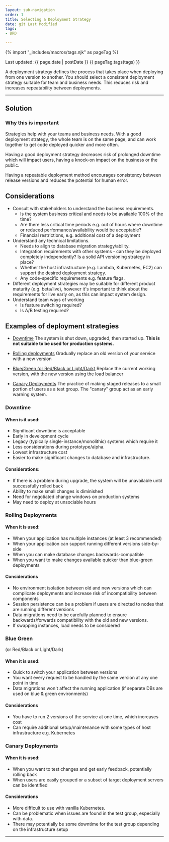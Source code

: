 ```yaml
---
layout: sub-navigation
order: 1
title: Selecting a Deployment Strategy
date: git Last Modified
tags:
- BRD

---
```


{% import "_includes/macros/tags.njk" as pageTag %}

Last updated: {{ page.date | postDate }}
{{ pageTag.tags(tags)  }}

A deployment strategy defines the process that takes place when deploying from one version to another. You should select a consistent deployment strategy suitable for team and business needs. This reduces risk and increases repeatability between deployments.

---

## Solution

### Why this is important
Strategies help with your teams and business needs. With a good deployment strategy, the whole team is on the same page, and can work together to get code deployed quicker and more often.

Having a good deployment strategy decreases risk of prolonged downtime which will impact users, having a knock-on impact on the business or the public.

Having a repeatable deployment method encourages consistency between release versions and reduces the potential for human error.

## Considerations


+ Consult with stakeholders to understand the business requirements.
  + Is the system business critical and needs to be available 100% of the time?
  + Are there less critical time periods e.g. out of hours where downtime or reduced performance/availability would be acceptable?
  + Financial restrictions, e.g. additional cost of a deployment
+ Understand any technical limitations.
  + Needs to align to database migration strategy/ability.
  + Integration requirements with other systems - can they be deployed completely independently? Is a solid API versioning strategy in place?
  + Whether the host infrastructure (e.g. Lambda, Kubernetes, EC2) can support the desired deployment strategy.
  + Any code-specific requirements e.g. feature flags.
+ Different deployment strategies may be suitable for different product maturity (e.g. beta/live), however it's important to think about the requirements for live early on, as this can impact system design.
+ Understand team ways of working
  + Is feature switching required?
  + Is A/B testing required?

## Examples of deployment strategies

- [Downtime](#downtime)
The system is shut down, upgraded, then started up. **This is not suitable to be used for production systems.**

- [Rolling deployments](#rolling-deployments)
  Gradually replace an old version of your service with a new version
  
- [Blue/Green (or Red/Black or Light/Dark)](#blue-green)
  Replace the current working version, with the new version using the load balancer
  
- [Canary Deployments](#canary-deployments)
  The practice of making staged releases to a small portion of users as a test group. The "canary" group act as an early warning system.


### Downtime
#### When is it used:
+ Significant downtime is acceptable
+ Early in development cycle
+ Legacy (typically single-instance/monolithic) systems which require it
+ Less considerations during prototype/alpha.
+ Lowest infrastructure cost
+ Easier to make significant changes to database and infrastructure.

#### Considerations:
+ If there is a problem during upgrade, the system will be unavailable until successfully rolled back
+ Ability to make small changes is diminished
+ Need for negotiated change windows on production systems
+ May need to deploy at unsociable hours


### Rolling Deployments

#### When it is used:
+ When your application has multiple instances (at least 3 recommended)
+ When your application can support running different versions side-by-side
+ When you can make database changes backwards-compatible
+ When you want to make changes available quicker than blue-green deployments
#### Considerations
+ No environment isolation between old and new versions which can complicate deployments and increase risk of incompatibility between components
+ Session persistence can be a problem if users are directed to nodes that are running different versions
+ Data migrations need to be carefully planned to ensure backwards/forwards compatibility with the old and new versions.
+ If swapping instances, load needs to be considered

### Blue Green 
(or Red/Black or Light/Dark)

#### When it is used:
+ Quick to switch your application between versions
+ You want every request to be handled by the same version at any one point in time
+ Data migrations won't affect the running application (if separate DBs are used on blue & green environments)
#### Considerations
+ You have to run 2 versions of the service at one time, which increases cost
+ Can require additional setup/maintenance with some types of host infrastructure e.g. Kubernetes

### Canary Deployments

#### When it is used:
+ When you want to test changes and get early feedback, potentially rolling back
+ When users are easily grouped or a subset of target deployment servers can be identified
#### Considerations
+ More difficult to use with vanilla Kubernetes.
+ Can be problematic when issues are found in the test group, especially with data.
+ There may potentially be some downtime for the test group depending on the infrastructure setup

---
